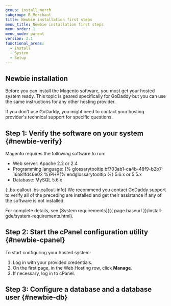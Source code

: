 ```yaml
---
group: install_merch
subgroup: R_Merchant
title: Newbie installation first steps
menu_title: Newbie installation first steps
menu_order: 1
menu_node: parent
version: 2.1
functional_areas:
  - Install
  - System
  - Setup
---
```


## Newbie installation

Before you can install the Magento software, you must get your hosted system ready. This topic is geared specifically for GoDaddy but you can use the same instructions for any other hosting provider.

If you don't use GoDaddy, you might need to contact your hosting provider's technical support for specific questions.

## Step 1: Verify the software on your system {#newbie-verify}

Magento requires the following software to run:

*	Web server: Apache 2.2 or 2.4
*	Programming language: {% glossarytooltip bf703ab1-ca4b-48f9-b2b7-16a81fd46e02 %}PHP{% endglossarytooltip %} 5.6.x or 5.5.x
*	Database: MySQL 5.6.x

{:.bs-callout .bs-callout-info}
We recommend you contact GoDaddy support to verify all of the preceding are installed and get their assistance if any of the software is not installed.

For complete details, see [System requirements]({{ page.baseurl }}/install-gde/system-requirements.html).

## Step 2: Start the cPanel configuration utility {#newbie-cpanel}

To start configuring your hosted system:

1.	Log in with your provided credentials.
2.	On the first page, in the Web Hosting row, click **Manage**.
3.	If necessary, log in to cPanel.

## Step 3: Configure a database and a database user {#newbie-db}

